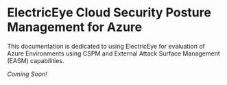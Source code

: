 # ElectricEye Cloud Security Posture Management for Azure

This documentation is dedicated to using ElectricEye for evaluation of Azure Environments using CSPM and External Attack Surface Management (EASM) capabilities.

*Coming Soon!*